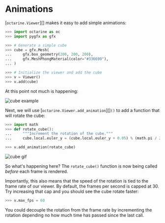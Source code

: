 # Animations

[`octarine.Viewer`][] makes it easy to add simple animations:

```python
>>> import octarine as oc
>>> import pygfx as gfx

>>> # Generate a simple cube
>>> cube = gfx.Mesh(
...     gfx.box_geometry(200, 200, 200),
...     gfx.MeshPhongMaterial(color="#336699"),
... )

>>> # Initialize the viewer and add the cube
>>> v = Viewer()
>>> v.add(cube)
```

At this point not much is happening:

![cube example](../_static/cube_example.png)

Next, we will use [`octarine.Viewer.add_animation`][]`()` to add a function
that will rotate the cube:

```python
>>> import math
>>> def rotate_cube():
...     """Increment the rotation of the cube."""
...     cube.local.euler_y = (cube.local.euler_y + 0.05) % (math.pi / 2)

>>> v.add_animation(rotate_cube)
```
![cube gif](../_static/cube_animation.gif)

So what's happening here? The `rotate_cube()` function is now being called _before_
each frame is rendered.

Importantly, this also means that the speed of the
rotation is tied to the frame rate of our viewer. By default, the frames per
second is capped at 30. Try increasing that cap and you should see the
cube rotate faster:

```python
>>> v.max_fps = 60
```

You could decouple the rotation from the frame rate by incrementing the rotation
depending no how much time has passed since the last call.
